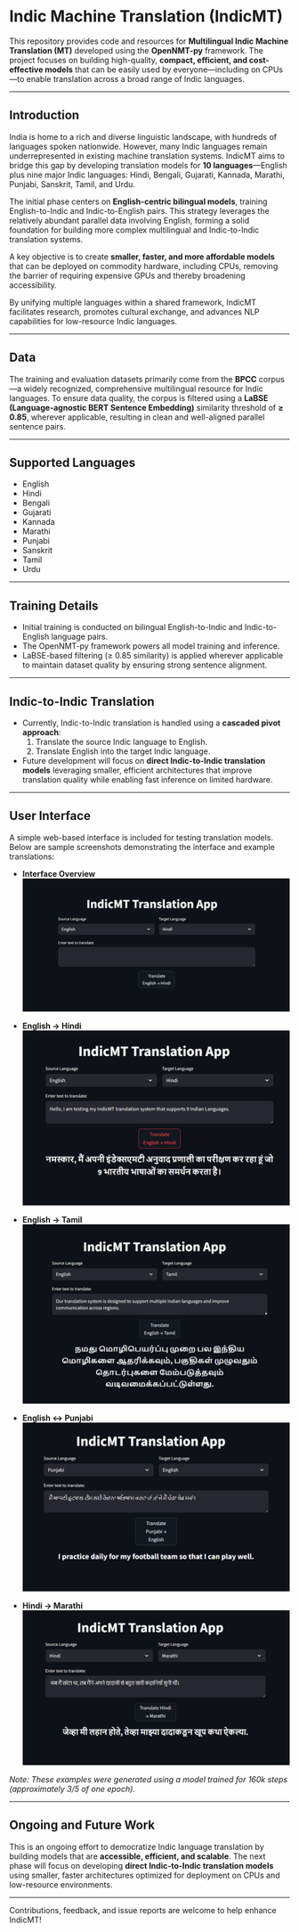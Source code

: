 # Indic Machine Translation (IndicMT)

This repository provides code and resources for **Multilingual Indic Machine Translation (MT)** developed using the **OpenNMT-py** framework. The project focuses on building high-quality, **compact, efficient, and cost-effective models** that can be easily used by everyone—including on CPUs—to enable translation across a broad range of Indic languages.

---

## Introduction

India is home to a rich and diverse linguistic landscape, with hundreds of languages spoken nationwide. However, many Indic languages remain underrepresented in existing machine translation systems. IndicMT aims to bridge this gap by developing translation models for **10 languages**—English plus nine major Indic languages: Hindi, Bengali, Gujarati, Kannada, Marathi, Punjabi, Sanskrit, Tamil, and Urdu.

The initial phase centers on **English-centric bilingual models**, training English-to-Indic and Indic-to-English pairs. This strategy leverages the relatively abundant parallel data involving English, forming a solid foundation for building more complex multilingual and Indic-to-Indic translation systems.

A key objective is to create **smaller, faster, and more affordable models** that can be deployed on commodity hardware, including CPUs, removing the barrier of requiring expensive GPUs and thereby broadening accessibility.

By unifying multiple languages within a shared framework, IndicMT facilitates research, promotes cultural exchange, and advances NLP capabilities for low-resource Indic languages.

---

## Data

The training and evaluation datasets primarily come from the **BPCC** corpus—a widely recognized, comprehensive multilingual resource for Indic languages. To ensure data quality, the corpus is filtered using a **LaBSE (Language-agnostic BERT Sentence Embedding)** similarity threshold of **≥ 0.85**, wherever applicable, resulting in clean and well-aligned parallel sentence pairs.

---

## Supported Languages

- English  
- Hindi  
- Bengali  
- Gujarati  
- Kannada  
- Marathi  
- Punjabi  
- Sanskrit  
- Tamil  
- Urdu  

---

## Training Details

- Initial training is conducted on bilingual English-to-Indic and Indic-to-English language pairs.  
- The OpenNMT-py framework powers all model training and inference.  
- LaBSE-based filtering (≥ 0.85 similarity) is applied wherever applicable to maintain dataset quality by ensuring strong sentence alignment.

---

## Indic-to-Indic Translation

- Currently, Indic-to-Indic translation is handled using a **cascaded pivot approach**:  
  1. Translate the source Indic language to English.  
  2. Translate English into the target Indic language.  
- Future development will focus on **direct Indic-to-Indic translation models** leveraging smaller, efficient architectures that improve translation quality while enabling fast inference on limited hardware.

---

## User Interface

A simple web-based interface is included for testing translation models. Below are sample screenshots demonstrating the interface and example translations:

- **Interface Overview**  
  ![Interface](frontend/images/interface.png)

- **English → Hindi**  
  ![English-Hindi](frontend/images/English-Hindi.png)

- **English → Tamil**  
  ![English-Tamil](frontend/images/English-Tamil.png)

- **English ↔ Punjabi**  
  ![Punjabi-English](frontend/images/Punjabi-English.png)

- **Hindi → Marathi**  
  ![Hindi-Marathi](frontend/images/Hindi-Marathi.png)

*Note: These examples were generated using a model trained for 160k steps (approximately 3/5 of one epoch).*

---

## Ongoing and Future Work

This is an ongoing effort to democratize Indic language translation by building models that are **accessible, efficient, and scalable**. The next phase will focus on developing **direct Indic-to-Indic translation models** using smaller, faster architectures optimized for deployment on CPUs and low-resource environments.

---

Contributions, feedback, and issue reports are welcome to help enhance IndicMT!

